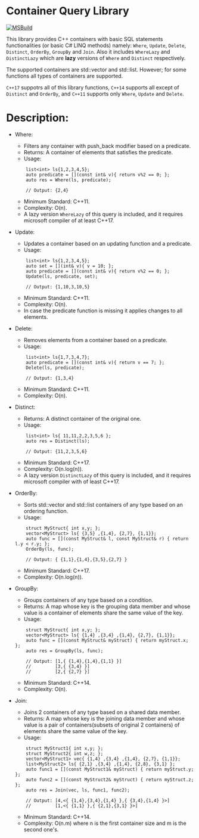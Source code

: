 # Container Query Library

[![MSBuild](https://github.com/muazsh/ContainerQueryLibrary/actions/workflows/msbuild.yml/badge.svg)](https://github.com/muazsh/ContainerQueryLibrary/actions/workflows/msbuild.yml)

This library provides C++ containers with basic SQL statements functionalities (or basic C# LINQ methods) namely: `Where`, `Update`, `Delete`, `Distinct`, `OrderBy`, `GroupBy` and `Join`. Also it includes `WhereLazy` and `DistinctLazy` which are **lazy** versions of `Where` and `Distinct` respectively. 

The supported containers are std::vector and std::list. However; for some functions all types of containers are supported.

`C++17` suppotrs all of this library functions, `C++14` supports all except of `Distinct` and `OrderBy`, and `C++11` supports only `Where`, `Update` and `Delete`.

# Description:
* Where:
	*  Filters any container with push_back modifier based on a predicate. 
	*  Returns: A container of elements that satisfies the predicate.
	*  Usage:
  ```
	  list<int> ls{1,2,3,4,5};
	  auto predicate = [](const int& v){ return v%2 == 0; };
	  auto res = Where(ls, predicate); 
	  
	  // Output: {2,4}
  ```
	*  Minimum Standard: C++11.
	*  Complexity: O(n).
	*  A lazy version `WhereLazy` of this query is included, and it requires microsoft compiler of at least C++17.

* Update:
	*  Updates a container based on an updating function and a predicate.
	*  Usage:
  ```
	  list<int> ls{1,2,3,4,5};
	  auto set = [](int& v){ v = 10; };
	  auto predicate = [](const int& v){ return v%2 == 0; };
	  Update(ls, predicate, set);
	  
	  // Output: {1,10,3,10,5}
  ```
	*  Minimum Standard: C++11.
	*  Complexity: O(n).
	*  In case the predicate function is missing it applies changes to all elements.

* Delete:
	*  Removes elements from a container based on a predicate.
	*  Usage:
  ```
	  list<int> ls{1,7,3,4,7};
	  auto predicate = [](const int& v){ return v == 7; };
	  Delete(ls, predicate);
	  
	  // Output: {1,3,4}
  ```
	*  Minimum Standard: C++11.
	*  Complexity: O(n).
	
* Distinct:
	*  Returns: A distinct container of the original one.
	*  Usage:
  ```
	  list<int> ls{ 11,11,2,2,3,5,6 };
	  auto res = Distinct(ls);
	  
	  // Output: {11,2,3,5,6}
  ```
  	*  Minimum Standard: C++17.
	*  Complexity: O(n.log(n)).
  	*  A lazy version `DistinctLazy` of this query is included, and it requires microsoft compiler with of least C++17.
  
* OrderBy:
	*  Sorts std::vector and std::list containers of any type based on an ordering function.
	*  Usage:
  ```
	  struct MyStruct{ int x,y; };
	  vector<MyStruct> ls{ {3,5} ,{1,4}, {2,7}, {1,1}};
	  auto func = [](const MyStruct& l, const MyStruct& r) { return l.y < r.y; };
	  OrderBy(ls, func);
	  
	  // Output: { {1,1},{1,4},{3,5},{2,7} }
  ```
	*  Minimum Standard: C++17.
	*  Complexity: O(n.log(n)).
  
* GroupBy:
	*  Groups containers of any type based on a condition.
	*  Returns: A map whose key is the grouping data member and whose value is a container of elements share the same value of the key.
	*  Usage:
  ```
	  struct MyStruct{ int x,y; };
	  vector<MyStruct> ls{ {1,4} ,{3,4} ,{1,4}, {2,7}, {1,1}};
	  auto func = [](const MyStruct& myStruct) { return myStruct.x; };
	  auto res = GroupBy(ls, func);
	  
	  // Output: [1,{ {1,4},{1,4},{1,1} }]
	  //         [3,{ {3,4} }]
	  //         [2,{ {2,7} }]
  ```
	*  Minimum Standard: C++14.
	*  Complexity: O(n).
  
* Join:
	*  Joins 2 containers of any type based on a shared data member.
	*  Returns: A map whose key is the joining data member and whose value is a pair of containers(subsets of original 2 containers) of elements share the same value of the key.
	*  Usage:
  ```
	  struct MyStruct1{ int x,y; };
	  struct MyStruct2{ int w,z; };
	  vector<MyStruct1> vec{ {1,4} ,{3,4} ,{1,4}, {2,7}, {1,1}};
	  list<MyStruct2> ls{ {2,1} ,{3,4} ,{1,4}, {2,8}, {3,1} };
	  auto func1 = [](const MyStruct1& myStruct) { return myStruct.y; };
	  auto func2 = [](const MyStruct2& myStruct) { return myStruct.z; };
	  auto res = Join(vec, ls, func1, func2);
	  
	  // Output: [4,<{ {1,4},{3,4},{1,4} },{ {3,4},{1,4} }>]
	  //         [1,<{ {1,1} },{ {2,1},{3,1} }>]
  ```
	*  Minimum Standard: C++14.
	*  Complexity: O(n.m) where n is the first container size and m is the second one's.
  
  
